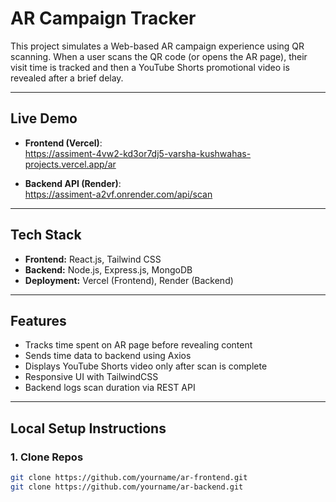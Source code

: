 #  AR Campaign Tracker

This project simulates a Web-based AR campaign experience using QR scanning. When a user scans the QR code (or opens the AR page), their visit time is tracked and then a YouTube Shorts promotional video is revealed after a brief delay.

---

##  Live Demo

- **Frontend (Vercel)**:  
   https://assiment-4vw2-kd3or7dj5-varsha-kushwahas-projects.vercel.app/ar

- **Backend API (Render)**:  
   https://assiment-a2vf.onrender.com/api/scan

---

##  Tech Stack

- **Frontend:** React.js, Tailwind CSS
- **Backend:** Node.js, Express.js, MongoDB
- **Deployment:** Vercel (Frontend), Render (Backend)

---

##  Features

-  Tracks time spent on AR page before revealing content
-  Sends time data to backend using Axios
-  Displays YouTube Shorts video only after scan is complete
-  Responsive UI with TailwindCSS
-  Backend logs scan duration via REST API

---

##  Local Setup Instructions

### 1. Clone Repos
```bash
git clone https://github.com/yourname/ar-frontend.git
git clone https://github.com/yourname/ar-backend.git
